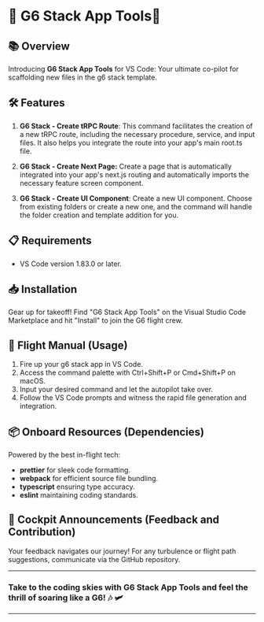 # 🎉 G6 Stack App Tools🚀

## 📚 Overview 
Introducing **G6 Stack App Tools** for VS Code: Your ultimate co-pilot for scaffolding new files in the g6 stack template. 

## 🛠 Features
1. **G6 Stack - Create tRPC Route**: This command facilitates the creation of a new tRPC route, including the necessary procedure, service, and input files. It also helps you integrate the route into your app's main root.ts file.

2. **G6 Stack - Create Next Page:** Create a page that is automatically integrated into your app's next.js routing and automatically imports the necessary feature screen component.

3. **G6 Stack - Create UI Component**: Create a new UI component. Choose from existing folders or create a new one, and the command will handle the folder creation and template addition for you.

## 📋 Requirements
- VS Code version 1.83.0 or later.


## 📥 Installation
Gear up for takeoff! Find "G6 Stack App Tools" on the Visual Studio Code Marketplace and hit "Install" to join the G6 flight crew.

## 🛫 Flight Manual (Usage)
1. Fire up your g6 stack app in VS Code.
2. Access the command palette with Ctrl+Shift+P or Cmd+Shift+P on macOS.
3. Input your desired command and let the autopilot take over.
4. Follow the VS Code prompts and witness the rapid file generation and integration.

## 📦 Onboard Resources (Dependencies)
Powered by the best in-flight tech:

- **prettier** for sleek code formatting.
- **webpack** for efficient source file bundling.
- **typescript** ensuring type accuracy.
- **eslint** maintaining coding standards.

## 📢 Cockpit Announcements (Feedback and Contribution)
Your feedback navigates our journey! For any turbulence or flight path suggestions, communicate via the GitHub repository.

***
### Take to the coding skies with G6 Stack App Tools and feel the thrill of soaring like a G6! 🎶 🛩️
*** 

